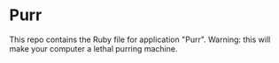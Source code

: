 Purr
====

This repo contains the Ruby file for application "Purr".
Warning: this will make your computer a lethal purring machine.
